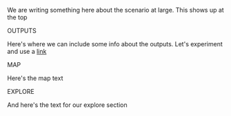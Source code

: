 We are writing something here about the scenario at large. This shows up at the top

OUTPUTS

Here's where we can include some info about the outputs. Let's experiment and use a [link](somewhere.com)

MAP

Here's the map text

EXPLORE

And here's the text for our explore section
